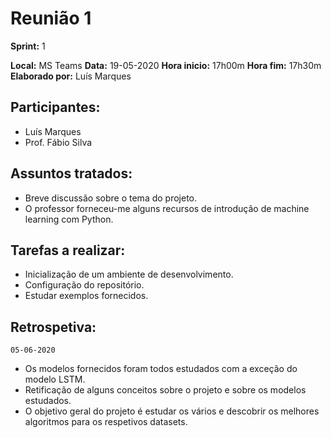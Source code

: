 # Reunião 1

**Sprint:** 1

**Local:** MS Teams
**Data:** 19-05-2020
**Hora inicio:** 17h00m
**Hora fim:** 17h30m
**Elaborado por:** Luís Marques

## Participantes:

- Luís Marques
- Prof. Fábio Silva

## Assuntos tratados:

- Breve discussão sobre o tema do projeto.
- O professor forneceu-me alguns recursos de introdução de machine learning com Python.

## Tarefas a realizar:

- Inicialização de um ambiente de desenvolvimento.
- Configuração do repositório.
- Estudar exemplos fornecidos.

## Retrospetiva:

`05-06-2020`

- Os modelos fornecidos foram todos estudados com a exceção do modelo LSTM.
- Retificação de alguns conceitos sobre o projeto e sobre os modelos estudados.
- O objetivo geral do projeto é estudar os vários e descobrir os melhores algoritmos para os respetivos datasets.
